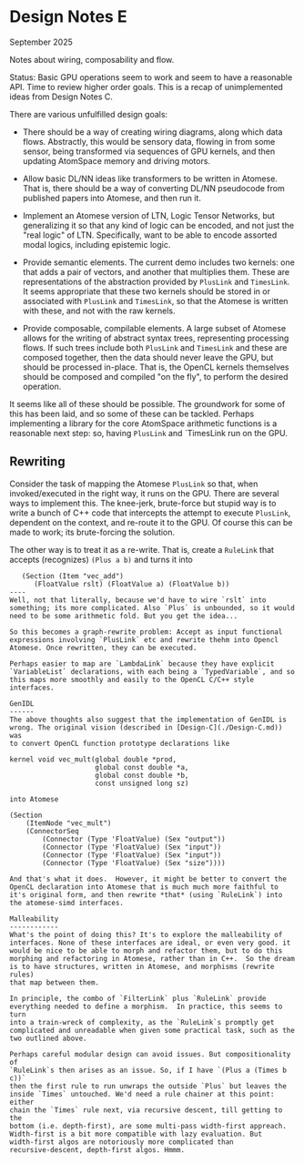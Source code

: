 Design Notes E
==============
September 2025

Notes about wiring, composability and flow.

Status: Basic GPU operations seem to work and seem to have a reasonable
API. Time to review higher order goals. This is a recap of unimplemented
ideas from Design Notes C.

There are various unfulfilled design goals:

* There should be a way of creating wiring diagrams, along which data
  flows. Abstractly, this would be sensory data, flowing in from some
  sensor, being transformed via sequences of GPU kernels, and then
  updating AtomSpace memory and driving motors.

* Allow basic DL/NN ideas like transformers to be written in Atomese.
  That is, there should be a way of converting DL/NN pseudocode from
  published papers into Atomese, and then run it.

* Implement an Atomese version of LTN, Logic Tensor Networks, but
  generalizing it so that any kind of logic can be encoded, and not
  just the "real logic" of LTN. Specifically, want to be able to encode
  assorted modal logics, including epistemic logic.

* Provide semantic elements. The current demo includes two kernels:
  one that adds a pair of vectors, and another that multiplies them.
  These are representations of the abstraction provided by `PlusLink`
  and `TimesLink`. It seems appropriate that these two kernels should
  be stored in or associated with `PlusLink` and `TimesLink`, so that
  the Atomese is written with these, and not with the raw kernels.

* Provide composable, compilable elements. A large subset of Atomese
  allows for the writing of abstract syntax trees, representing
  processing flows. If such trees include both  `PlusLink` and
  `TimesLink` and these are composed together, then the data should
  never leave the GPU, but should be processed in-place. That is, the
  OpenCL kernels themselves should be composed and compiled "on the
  fly", to perform the desired operation.

It seems like all of these should be possible. The groundwork for some
of this has been laid, and so some of these can be tackled. Perhaps
implementing a library for the core AtomSpace arithmetic functions is
a reasonable next step: so, having `PlusLink` and `TimesLink run on the
GPU.

Rewriting
---------
Consider the task of mapping the Atomese `PlusLink` so that, when
invoked/executed in the right way, it runs on the GPU. There are several
ways to implement this. The knee-jerk, brute-force but stupid way is to
write a bunch of C++ code that intercepts the attempt to execute
`PlusLink`, dependent on the context, and re-route it to the GPU.
Of course this can be made to work; its brute-forcing the solution.

The other way is to treat it as a re-write. That is, create a `RuleLink`
that accepts (recognizes) `(Plus a b)` and turns it into
```
   (Section (Item "vec_add")
      (FloatValue rslt) (FloatValue a) (FloatValue b))
----
Well, not that literally, because we'd have to wire `rslt` into
something; its more complicated. Also `Plus` is unbounded, so it would
need to be some arithmetic fold. But you get the idea...

So this becomes a graph-rewrite problem: Accept as input functional
expressions involving `PlusLink` etc and rewrite thehm into Opencl
Atomese. Once rewritten, they can be executed.

Perhaps easier to map are `LambdaLink` because they have explicit
`VariableList` declarations, with each being a `TypedVariable`, and so
this maps more smoothly and easily to the OpenCL C/C++ style interfaces.

GenIDL
------
The above thoughts also suggest that the implementation of GenIDL is
wrong. The original vision (described in [Design-C](./Design-C.md)) was
to convert OpenCL function prototype declarations like
```
    kernel void vec_mult(global double *prod,
                         global const double *a,
                         global const double *b,
                         const unsigned long sz)
```
into Atomese
```
    (Section
        (ItemNode "vec_mult")
        (ConnectorSeq
            (Connector (Type 'FloatValue) (Sex "output"))
            (Connector (Type 'FloatValue) (Sex "input"))
            (Connector (Type 'FloatValue) (Sex "input"))
            (Connector (Type 'FloatValue) (Sex "size"))))
```
And that's what it does.  However, it might be better to convert the
OpenCL declaration into Atomese that is much much more faithful to
it's original form, and then rewrite *that* (using `RuleLink`) into
the atomese-simd interfaces.

Malleability
------------
What's the point of doing this? It's to explore the malleability of
interfaces. None of these interfaces are ideal, or even very good. it
would be nice to be able to morph and refactor them, but to do this
morphing and refactoring in Atomese, rather than in C++.  So the dream
is to have structures, written in Atomese, and morphisms (rewrite rules)
that map between them.

In principle, the combo of `FilterLink` plus `RuleLink` provide
everything needed to define a morphism.  In practice, this seems to turn
into a train-wreck of complexity, as the `RuleLink`s promptly get
complicated and unreadable when given some practical task, such as the
two outlined above.

Perhaps careful modular design can avoid issues. But compositionality of
`RuleLink`s then arises as an issue. So, if I have `(Plus a (Times b c))`
then the first rule to run unwraps the outside `Plus` but leaves the
inside `Times` untouched. We'd need a rule chainer at this point: either
chain the `Times` rule next, via recursive descent, till getting to the
bottom (i.e. depth-first), are some multi-pass width-first appreach.
Width-first is a bit more compatible with lazy evaluation. But
width-first algos are notoriously more complicated than
recursive-descent, depth-first algos. Hmmm.
